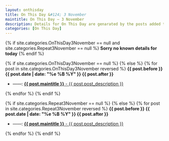 ```yaml
---
layout: onthisday
title: On This Day &#124; 3 November
maintitle: On This Day — 3 November
description: Details for On This Day are genarated by the posts added to the website so the content is subject to changes/updates over time.
categories: [On This Day]
---
```


{% if site.categories.OnThisDay3November == null and site.categories.Repeat3November == null %}
<strong>Sorry no known details for today</strong>
{% endif %}

{% if site.categories.OnThisDay3November == null %}
{% else %}
{% for post in site.categories.OnThisDay3November reversed %}
<strong>{{ post.before }} {{ post.date | date: "%e %B %Y" }} {{ post.after }}</strong>
<ul>
<li> ——: <a href="{{ post.url }}"><strong>{{ post.maintitle }}</strong> - {{ post.post_description }}</a></li>
</ul>
{% endfor %}
{% endif %}

{% if site.categories.Repeat3November == null %}
{% else %}
{% for post in site.categories.Repeat3November reversed %}
<strong>{{ post.before }} {{ post.date | date: "%e %B %Y" }} {{ post.after }}</strong>
<ul>
<li> ——: <a href="{{ post.url }}"><strong>{{ post.maintitle }}</strong> - {{ post.post_description }}</a></li>
</ul>
{% endfor %}
{% endif %}
